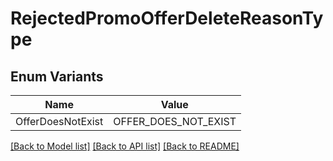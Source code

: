 # RejectedPromoOfferDeleteReasonType

## Enum Variants

| Name | Value |
|---- | -----|
| OfferDoesNotExist | OFFER_DOES_NOT_EXIST |


[[Back to Model list]](../README.md#documentation-for-models) [[Back to API list]](../README.md#documentation-for-api-endpoints) [[Back to README]](../README.md)


